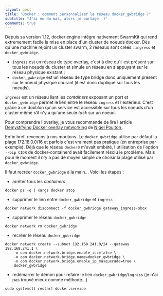 ```yaml
---
layout: post
title: "Docker : comment personnaliser le réseau docker_gwbridge ?"
subtitle: "J'ai eu du mal, alors je partage ;)"
comments: true
---
```


Depuis sa version 1.12, docker engine intègre nativement SwarmKit qui rend extremement facile la mise en place d'un cluster de noeuds docker.
Dès qu'une machine rejoint un cluster swarm, 2 réseaux sont créés : `ingress` et `docker_gwbridge`.

* `ingress` est un réseau de type overlay, c'est à dire qu'il est présent sur tous les noeuds du cluster et simule un réseau en s'appuyant sur le réseau physique existant ;
* `docker_gwbridge` est un réseau de type bridge donc uniquement présent sur le noeud physique courant (il est donc dupliqué sur tous les noeuds).

`ingress` est un réseau liant les *containers* exposant un port et `docker_gwbridge` permet le lien entre le réseau `ingress` et l'extérieur. C'est grâce à ce doublon qu'un service est accessible sur tous les noeuds d'un cluster même s'il n'y a qu'une seule *task* sur un noeud.

Pour comprendre l'overlay, je vous recommande de lire l'article [Demystifying Docker overlay networking](http://blog.nigelpoulton.com/demystifying-docker-overlay-networking/) de [Nigel Poulton ](https://twitter.com/nigelpoulton).

Enfin bref, revenons à nos moutons. Le `docker_gwbridge` utilise par défaut la plage 172.18.0.0/16 et parfois c'est vraiment pas pratique (en entreprise par exemple).
Déjà que le réseau `docker0` m'avait embété, l'utilisation de l'option `--bip CIDR` de docker-containerd avait facilement résolu le problème.
Mais pour le moment il n'y a pas de moyen simple de choisir la plage utilisé par `docker_gwbridge`.

Il faut recréer `docker_gwbridge` à la main... Voici les étapes :

* arrêter tous les *containers*
```
docker ps -q | xargs docker stop
```
* supprimer le lien entre `docker_gwbridge` et `ingress` 
```
docker network disconnect -f docker_gwbridge gateway_ingress-sbox
```
* supprimer le réseau `docker_gwbridge`
```
docker network rm docker_gwbridge
```
* recréer le réseau `docker_gwbridge`
```
docker network create --subnet 192.168.241.0/24 --gateway 192.168.241.1 \
	-o com.docker.network.bridge.enable_icc=false \
	-o com.docker.network.bridge.name=docker_gwbridge \
	-o com.docker.network.bridge.enable_ip_masquerade=true \
	docker_gwbridge
```
* redémarrer le démon pour refaire le lien `docker_gwbridge`/`ingress` (je n'ai pas trouvé mieux comme méthode...)
```
sudo systemctl restart docker.service
```

